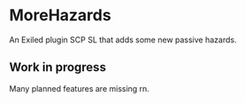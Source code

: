 # MoreHazards
An Exiled plugin SCP SL that adds some new passive hazards.
## Work in progress
Many planned features are missing rn.
